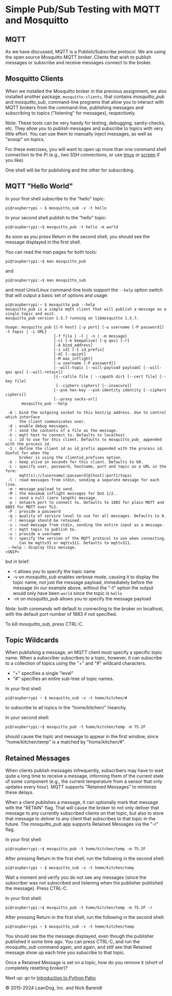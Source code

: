 # Simple Pub/Sub Testing with MQTT and Mosquitto

## MQTT
As we have discussed, MQTT is a Publish/Subscribe protocol.  We are using the open source Mosquitto MQTT broker.  Clients that wish to publish messages or subscribe and receive messages connect to the broker.

## Mosquitto Clients
When we installed the Mosquitto broker in the previous assignment, we also installed another package, `mosquitto-clients`, that contains *mosquitto_pub* and *mosquitto_sub*, command-line programs that allow you to interact with MQTT brokers from the command-line, publishing messages and subscribing to topics ("listening" for messages), respectively.

Note:  These tools can be very handy for testing, debugging, sanity-checks, etc.  They allow you to publish messages and subscribe to topics with very little effort. You can use them to manually inject messages, as well as "snoop" on topics.

For these exercises, you will want to open up more than one command shell connection to the Pi (e.g., two SSH connections, or use [tmux](https://hackernoon.com/a-gentle-introduction-to-tmux-8d784c404340) or [screen](https://dev.to/thiht/learn-to-use-screen-a-terminal-multiplexer-gl) if you like).  

One shell will be for publishing and the other for subscribing.

## MQTT "Hello World"

In your first shell subscribe to the "hello" topic:

```
pi@raspberrypi ~ $ mosquitto_sub -v -t hello
```

In your second shell publish to the "hello" topic:

```
pi@raspberrypi:~$ mosquitto_pub -t hello -m world
```

As soon as you press Return in the second shell, you should see the message displayed in the first shell.

You can read the man pages for both tools:

```
pi@raspberrypi:~$ man mosquitto_pub
```

and 

```
pi@raspberrypi:~$ man mosquitto_sub
```

and most Unix/Linux command-line tools support the `--help` option switch that will output a basic set of options and usage:

```
pi@raspberrypi:~ $ mosquitto_pub --help
mosquitto_pub is a simple mqtt client that will publish a message on a single topic and exit.
mosquitto_pub version 1.5.7 running on libmosquitto 1.5.7.

Usage: mosquitto_pub {[-h host] [-p port] [-u username [-P password]] -t topic | -L URL}
                     {-f file | -l | -n | -m message}
                     [-c] [-k keepalive] [-q qos] [-r]
                     [-A bind_address]
                     [-i id] [-I id_prefix]
                     [-d] [--quiet]
                     [-M max_inflight]
                     [-u username [-P password]]
                     [--will-topic [--will-payload payload] [--will-qos qos] [--will-retain]]
                     [{--cafile file | --capath dir} [--cert file] [--key file]
                      [--ciphers ciphers] [--insecure]]
                     [--psk hex-key --psk-identity identity [--ciphers ciphers]]
                     [--proxy socks-url]
       mosquitto_pub --help

 -A : bind the outgoing socket to this host/ip address. Use to control which interface
      the client communicates over.
 -d : enable debug messages.
 -f : send the contents of a file as the message.
 -h : mqtt host to connect to. Defaults to localhost.
 -i : id to use for this client. Defaults to mosquitto_pub_ appended with the process id.
 -I : define the client id as id_prefix appended with the process id. Useful for when the
      broker is using the clientid_prefixes option.
 -k : keep alive in seconds for this client. Defaults to 60.
 -L : specify user, password, hostname, port and topic as a URL in the form:
      mqtt(s)://[username[:password]@]host[:port]/topic
 -l : read messages from stdin, sending a separate message for each line.
 -m : message payload to send.
 -M : the maximum inflight messages for QoS 1/2..
 -n : send a null (zero length) message.
 -p : network port to connect to. Defaults to 1883 for plain MQTT and 8883 for MQTT over TLS.
 -P : provide a password
 -q : quality of service level to use for all messages. Defaults to 0.
 -r : message should be retained.
 -s : read message from stdin, sending the entire input as a message.
 -t : mqtt topic to publish to.
 -u : provide a username
 -V : specify the version of the MQTT protocol to use when connecting.
      Can be mqttv31 or mqttv311. Defaults to mqttv311.
 --help : display this message.
<SNIP>
```

but in brief:

* -t allows you to specify the topic name
* -v on *mosquitto_sub* enables verbose mode, causing it to display the topic name, not just the message payload, immediately before the message (in our example above, without the "-t" option the output would only have been ```world``` since the topic is ```hello```
* -m on *mosquitto_pub* allows you to specify the message payload

*Note:* both commands will default to connecting to the broker on localhost, with the default port number of 1883 if not specified.

To kill *mosquitto_sub*, press CTRL-C.

## Topic Wildcards
When publishing a message, an MQTT client must specify a specific topic name.  When a subscriber subscribes to a topic, however, it can subscribe to a collection of topics using the "+" and "#" wildcard characters.  

* "+" specifies a single "level"
* "#" specifies an entire sub-tree of topic names.

In your first shell:

```
pi@raspberrypi ~ $ mosquitto_sub -v -t home/kitchen/#
```

to subscribe to all topics in the "home/kitchen/" hiearchy.

In your second shell:

```
pi@raspberrypi:~$ mosquitto_pub -t home/kitchen/temp -m 75.2F 
```

should cause the topic and message to appear in the first window, since "home/kitchen/temp" is a matched by "home/kitchen/#".


## Retained Messages
When clients publish messages infrequently, subscribers may have to wait quite a long time to receive a message, informing them of the current state of some component (e.g., the current temperature from a sensor that only updates every hour).  MQTT supports "Retained Messages" to minimize these delays.

When a client publishes a message, it can optionally mark that message with the "RETAIN" flag.  That will cause the broker to not only deliver that message to any currently subscribed clients on that topic, but also to store that message to deliver to any client that subscribes to that topic in the future.  The *mosquitto_pub* app supports Retained Messages via the "-r" flag.

In your first shell:

```
pi@raspberrypi:~$ mosquitto_pub -t home/kitchen/temp -m 75.2F 
```

After pressing Return in the first shell, run the following in the second shell:

```
pi@raspberrypi ~ $ mosquitto_sub -v -t home/kitchen/temp
```

Wait a moment and verify you do not see any messages (since the subscriber was not subscribed and listening when the publisher published the message).  Press CTRL-C.

In your first shell:

```
pi@raspberrypi:~$ mosquitto_pub -t home/kitchen/temp -m 75.2F -r
```

After pressing Return in the first shell, run the following in the second shell:

```
pi@raspberrypi ~ $ mosquitto_sub -v -t home/kitchen/temp
```

You should see the the message displayed, even though the publisher published it some time ago.  You can press CTRL-C, and run the *mosquitto_sub* command again, and again, and still see that Retained message show up each time you subscribe to that topic.

Once a Retained Message is set on a topic, how do you remove it (short of completely resetting broker)?  

Next up: go to [Introduction to Python Paho](../03.3_Python_Paho/README.md)

&copy; 2015-2024 LeanDog, Inc. and Nick Barendt
